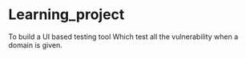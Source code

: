 # Learning_project
To build a UI based testing tool Which test all the vulnerability when a domain is given.
